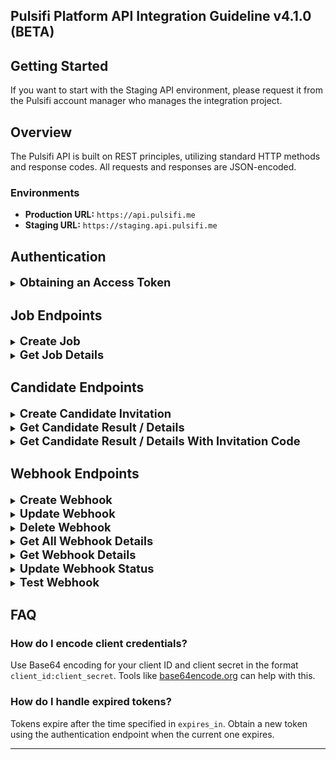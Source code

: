 ## **Pulsifi Platform API Integration Guideline v4.1.0 (BETA)**

## **Getting Started**

If you want to start with the Staging API environment, please request it from the Pulsifi account manager who manages the integration project.

## **Overview**

The Pulsifi API is built on REST principles, utilizing standard HTTP methods and response codes. All requests and responses are JSON-encoded.

### **Environments**

- **Production URL:** `https://api.pulsifi.me`
- **Staging URL:** `https://staging.api.pulsifi.me`

## **Authentication**

<details>
<summary><strong style="font-size: 1.3em;">Obtaining an Access Token</strong></summary>

#### **Pulsifi uses the OAuth2 Client Credentials Grant for authentication. A valid access token is required for all API calls.**

- **Endpoint:** `POST /partner/oauth2/token`
- **Request URL:** `https://api.pulsifi.me/partner/oauth2/token`

#### **Headers:**

- `Accept: application/json`
- `Authorization: Basic <YOUR-ENCODED-CLIENT-ID-CLIENT-SECRET>`
- `Content-Type: application/json`

#### **Request Body:**

- **`grant_type`**: The type of OAuth2 grant.
  - **Required**: Yes
  - **Value**: Must be `"client_credentials"`
  - **Nullable**: No

#### **Example cURL:**

```bash
curl --request POST 'https://api.pulsifi.me/partner/oauth2/token' \
  --header 'Accept: application/json' \
  --header 'Authorization: Basic YOUR-ENCODED-CLIENT-ID-CLIENT-SECRET' \
  --header 'Content-Type: application/json' \
  --data-raw '{"grant_type": "client_credentials"}'
```

#### **Response Example:**

```json
{
  "access_token": "string",
  "scope": "string",
  "expires_in": "string",
  "token_type": "bearer"
}
```

#### **Response Body:**

- **`access_token`**: The token that must be included in the `Authorization` header of all subsequent API requests.

  - **Type**: String
  - **Nullable**: No

- **`scope`**: The permissions granted to the access token, defining what actions or resources it can access.

  - **Type**: String
  - **Nullable**: No

- **`expires_in`**: The lifetime of the access token in seconds.

  - **Type**: String
  - **Nullable**: No

- **`token_type`**: The type of the token, usually `bearer`, indicating how the token should be included in API requests.

  - **Type**: String
  - **Nullable**: No

</details>

## **Job Endpoints**

<details>
<summary><strong style="font-size: 1.3em;">Create Job</strong></summary>

#### **Creates a new job in the Pulsifi system:**

- **Endpoint:** `POST /partner/v1.0/standard/jobs`
- **Request URL:** `https://api.pulsifi.me/partner/v1.0/standard/jobs`

#### **Headers:**

- `Accept: application/json`
- `Authorization: Bearer <access_token>`
- `Content-Type: application/json`

#### **Request Body Parameters:**

- **`title`**: The title of the job.

  - **Required**: Yes
  - **Type**: String
  - **Max Length**: 255 characters
  - **Nullable**: No

- **`description`**: A detailed description of the job.

  - **Required**: Yes
  - **Type**: String
  - **Min Length**: 300 characters
  - **Nullable**: No

- **`skills`**: Array of required skills for the job.

  - **Required**: Yes
  - **Type**: Array of Strings
  - **Max Items**: 10
  - **Nullable**: No

- **`external_id`**: A unique reference identifier for the external job ID.

  - **Required**: Yes
  - **Type**: String
  - **Max Length**: 45 characters
  - **Nullable**: No

#### **Example cURL:**

```bash
curl -X POST 'https://api.pulsifi.me/partner/v1.0/standard/jobs' \
  -H 'Accept: application/json' \
  -H 'Authorization: Bearer <access_token>' \
  -H 'Content-Type: application/json' \
  -d '{
    "title": "Job Title",
    "description": "Job Description min 300 characters.",
    "skills": ["NodeJS", "Python", "PostgreSQL"],
    "external_id": "humanica_1001"
  }'
```

#### **Response Example:**

```json
{
  "id": "6a3d7ead-3d9d-4ee4-88f9-e6e59eaca51e",
  "title": "Job Title",
  "status": "active",
  "external_id": "humanica_1001",
  "employment_type": "fulltime",
  "description": "Job Description min 300 characters.",
  "skills": ["NodeJS", "Python", "PostgreSQL"]
}
```

#### **Response Body:**

- **`id`**: The unique identifier for the job created in the Pulsifi system.

  - **Type**: String (UUID)
  - **Nullable**: No

- **`title`**: The title of the job.

  - **Type**: String
  - **Nullable**: No

- **`status`**: The status of the job.

  - **Type**: Enum
  - **Default**: `active`
  - **Nullable**: No

- **`employment_type`**: The employment_type of the job.

  - **Type**: Enum
  - **Default**: `fulltime`
  - **Nullable**: No

- **`description`**: A detailed description of the job.

  - **Type**: String
  - **Nullable**: No

- **`skills`**: Array of required skills for the job.

  - **Type**: Array of Strings
  - **Nullable**: No

</details>
<details>
<summary><strong style="font-size: 1.3em;">Get Job Details</strong></summary>

#### **Use this endpoint to get job details:**

- **Endpoint:** `GET /partner/v1.0/standard/jobs/{job_id}`
- **Request URL:** `https://api.pulsifi.me/partner/v1.0/standard/jobs/{job_id}`

#### **Headers:**

- `Accept: application/json`
- `Authorization: Bearer <access_token>`
- `Content-Type: application/json`

#### **Path Parameter:**

- **`job_id`**: The unique identifier for the job created in the Pulsifi system.
  - **Required**: Yes
  - **Type**: String (UUID)
  - **Nullable**: No

#### **Example cURL:**

```bash
curl -X POST 'https://api.pulsifi.me/partner/v1.0/standard/jobs/{job_id}' \
  -H 'Accept: application/json' \
  -H 'Authorization: Bearer <access_token>' \
  -H 'Content-Type: application/json' \
```

#### **Response Example:**

```json
{
  "id": "6a3d7ead-3d9d-4ee4-88f9-e6e59eaca51e",
  "title": "Job Title",
  "status": "active",
  "external_id": "pulsifi_1001",
  "employment_type": "fulltime",
  "description": "Job Description min 300 characters.",
  "skills": ["NodeJS", "Python", "PostgreSQL"]
}
```

#### **Response Body:**

- **`id`**: The unique identifier for the job created in the Pulsifi system.

  - **Type**: String (UUID)
  - **Nullable**: No

- **`title`**: The title of the job.

  - **Type**: String
  - **Nullable**: No

- **`status`**: The status of the job.

  - **Type**: Enum
  - **Default**: 'active'
  - **Nullable**: No

- **`employment_type`**: The employment_type of the job.

  - **Type**: Enum
  - **Default**: 'fulltime'
  - **Nullable**: No

- **`description`**: A detailed description of the job.

  - **Type**: String
  - **Nullable**: No

- **`skills`**: Array of required skills for the job.

  - **Type**: Array of Strings
  - **Nullable**: No

</details>

## **Candidate Endpoints**

<details>
<summary><strong style="font-size: 1.3em;">Create Candidate Invitation</strong></summary>

#### **Creates a new candidate invitation in the Pulsifi system:**

- **Endpoint:** `POST /partner/v1.0/standard/candidates`
- **Request URL:** `https://api.pulsifi.me/partner/v1.0/standard/candidates`

#### **Headers:**

- `Accept: application/json`
- `Authorization: Bearer <access_token>`
- `Content-Type: application/json`

#### **Request Body Parameters:**

- **`job_id`**: The unique identifier for the job created in the Pulsifi system. Refer to the [FAQ](#faq) below for details on how to obtain this ID.

  - **Required**: Yes
  - **Type**: String (UUID)
  - **Max Length**: 36 characters
  - **Nullable**: No

- **`ext_reference_id`**: External job application ID from the Applicant Tracking System (ATS).

  - **Required**: Yes
  - **Type**: String
  - **Max Length**: 50 characters
  - **Nullable**: No

- **`is_anonymous_candidate`**: Indicates whether the candidate's details should be anonymous.

  - **Required**: Yes
  - **Type**: Boolean
  - **Default**: false
  - **Nullable**: Yes
  - **Behavior**: If set to `true`, the `email`, `first_name`, and `last_name` fields become optional.

- **`email`**: The candidate's email address.

  - **Required**: No (if `is_anonymous_candidate` is `true`)
  - **Type**: String
  - **Max Length**: 255 characters
  - **Nullable**: Yes

- **`first_name`**: The candidate's first name.

  - **Required**: No (if `is_anonymous_candidate` is `true`)
  - **Type**: String
  - **Max Length**: 255 characters
  - **Nullable**: Yes

- **`last_name`**: The candidate's last name.

  - **Required**: No (if `is_anonymous_candidate` is `true`)
  - **Type**: String
  - **Max Length**: 255 characters
  - **Nullable**: Yes

- **`skills`**: A list of skills possessed by the candidate.

  - **Required**: No
  - **Type**: Array of Strings
  - **Max Items**: 15
  - **Nullable**: No

  - Each skill object should contain:

    - **`name`**: The name of the skill.

      - **Required**: Yes
      - **Type**: String
      - **Max Length**: 255 characters
      - **Nullable**: No

    - **`proficiency`**: Proficiency level of the skill (e.g., `novice`, `beginner`,`competent`, `proficient`,`expert`).

      - **Required**: Yes
      - **Type**: Enum
      - **Nullable**: No

- **`work_experiences`**: A list of the candidate's work experiences.

  - **Required**: No
  - **Type**: Array of Objects
  - **Max Items**: 10
  - **Nullable**: No

  - Each work experience object should contain:

    - **`role`**: Role title of the candidate in the organization.

      - **Required**: Yes
      - **Type**: String
      - **Max Length**: 255 characters
      - **Nullable**: No

    - **`organization`**: Name of the organization.

      - **Required**: Yes
      - **Type**: String
      - **Max Length**: 255 characters
      - **Nullable**: No

    - **`is_current`**: Indicates whether this is the candidate’s current role.

      - **Required**: Yes
      - **Type**: Boolean
      - **Nullable**: No

    - **`responsibility_achievement`**: Responsibilities and achievements of the candidate in the organization.

      - **Required**: No
      - **Type**: String
      - **Max Length**: 1000 characters
      - **Nullable**: Yes

    - **`start_date`**: Start date of the work experience.

      - **Required**: Yes
      - **Type**: String (YYYY-MM-DD)
      - **Max Length**: 10 characters
      - **Nullable**: No

    - **`end_date`**: End date of the work experience.
      - **Required**: No
      - **Type**: String (YYYY-MM-DD)
      - **Max Length**: 10 characters
      - **Nullable**: Yes

- **`deadline`**: The assessment invitation deadline.
  - **Required**: No
  - **Type**: String (UTC Date)
  - **Default**: 3 months from the current date
  - **Nullable**: No
  - **Description**: Must be within 3 months from the current date. if not provided , the deadline will be defaulted to 3 months.

#### **Example cURL:**

```bash
curl -X POST 'https://api.pulsifi.me/partner/v1.0/standard/candidates' \
  -H 'Accept: application/json' \
  -H 'Authorization: Bearer <access_token>' \
  -H 'Content-Type: application/json' \
  -d '{
    "job_id": "<Pulsifi Job ID>",
    "ext_reference_id": "<ATS Reference ID>",
    "is_anonymous_candidate": false,
    "email": "johndoe@gmail.com",
    "first_name": "John",
    "last_name": "Doe",
    "deadline": "2021-08-12T12:21:59Z",
    "skills": [
      {
        "name": "Programming",
        "proficiency": "novice"
      }
    ],
    "work_experiences": [
      {
        "organization": "Pulsifi",
        "role": "Software Engineer",
        "is_current": true,
        "start_date": "2022-10-04",
        "end_date": "2024-10-04",
        "responsibilities_achievements": "Developing APIs for internal products and services."
      }
    ]
  }'
```

#### **Response Example:**

```json
{
  "is_anonymous_candidate": false,
  "email": "johndoe@gmail.com",
  "first_name": "John",
  "last_name": "Doe",
  "status": "invited",
  "ext_reference_id": "string",
  "job_id": "uuid",
  "candidate_id": "string",
  "invitation_link": "string",
  "invitation_expired_at": "2024-12-31T23:59:59Z",
  "created_at": "2024-09-02T10:30:00Z"
}
```

#### **Response Body:**

- **`status`**: The current status of the candidate's invitation, starting with the initial state of “invited.”

  - **Type**: String
  - **Nullable**: No

- **`ext_reference_id`**: The job application ID provided by an external ATS.

  - **Type**: String
  - **Nullable**: No

- **`job_id`**: The unique identifier for the job created in the Pulsifi system.

  - **Type**: String (UUID)
  - **Nullable**: No

- **`is_anonymous_candidate`**: Indicates whether the candidate's details should be anonymous.

  - **Type**: Boolean
  - **Nullable**: Yes

- **`email`**: The candidate's email address.

  - **Type**: String
  - **Nullable**: Yes

- **`first_name`**: The candidate's first name.

  - **Type**: String
  - **Nullable**: Yes

- **`last_name`**: The candidate's last name.

  - **Type**: String
  - **Nullable**: Yes

- **`candidate_id`**: The unique identifier for the candidate in the Pulsifi system. This value should be stored in your database for future queries about the candidate's assessment status and results.

  - **Type**: String
  - **Nullable**: No

- **`invitation_link`**: A URL that the candidate can use to access the Pulsifi assessment.

  - **Type**: String (URL)
  - **Nullable**: No

- **`invitation_expired_at`**: The expiration date and time of the invitation link (in UTC format).

  - **Type**: String (UTC Date)
  - **Nullable**: No

- **`created_at`**: The date and time when the invitation was created (in UTC format).
  - **Type**: String (UTC Date)
  - **Nullable**: No

</details>
<details>
<summary><strong style="font-size: 1.3em;">Get Candidate Result / Details</strong></summary>

#### **Use this endpoint to get candidate results or details.**

- **Endpoint:** `GET /partner/v1.0/standard/candidates/{candidate_id}`
- **Request URL:** `https://api.pulsifi.me/partner/v1.0/standard/candidates/{candidate_id}`

#### **Headers:**

- `Accept: application/json`
- `Authorization: Bearer <access_token>`

#### **Path Parameter:**

- **`candidate_id`**: The unique identifier for the candidate in the Pulsifi system.
  - **Required**: Yes
  - **Type**: String
  - **Max Length**: Varies
  - **Nullable**: No

#### **Example cURL:**

```bash
  curl -X GET 'https://api.pulsifi.me/partner/v1.0/standard/candidates/{candidate_id}' \
  -H 'Accept: application/json' \
  -H 'Authorization: Bearer <access_token>' \
  -H 'Content-Type: application/json'
```

#### **Response Example:**

```json
{
  "status": "completed",
  "ext_reference_id": "ATS12345",
  "job_id": "uuid",
  "is_anonymous_candidate": false,
  "email": "johndoe@gmail.com",
  "first_name": "John",
  "last_name": "Doe",
  "candidate_id": "string",
  "invitation_link": "string",
  "invitation_expired_at": "2024-12-31T23:59:59Z",
  "created_at": "2024-09-02T10:30:00Z",
  "report_pdf_link": "https://link.to/pdf",
  "report_profile_link": "https://link.to/profile",
  "scores": [
    {
      "score_format": 100,
      "score_type": "role_fit",
      "score_value": 85
    },
    {
      "score_format": 100,
      "score_type": "organizational_fit",
      "score_value": 90
    }
  ],
  "additional_scores": [
    {
      "score_format": 100,
      "score_type": "reasoning_numeric",
      "score_value": 88
    },
    {
      "score_format": 100,
      "score_type": "reasoning_verbal",
      "score_value": 88
    },
    {
      "score_format": 100,
      "score_type": "reasoning_logical",
      "score_value": 88
    }
  ]
}
```

#### **Response Body:**

- **`status`**: The current status of the candidate's assessment (e.g., `invited`, `expired`, `opened`, `started`, `completed`).

  - **Type**: String
  - **Nullable**: No

- **`ext_reference_id`**: The external job application ID from the ATS.

  - **Type**: String
  - **Nullable**: No

- **`job_id`**: The unique job identifier in the Pulsifi system.

  - **Type**: String (UUID)
  - **Nullable**: No

- **`is_anonymous_candidate`**: Indicates whether the candidate's details should be anonymous.

  - **Type**: Boolean
  - **Nullable**: Yes

- **`email`**: The candidate's email address.

  - **Type**: String
  - **Nullable**: Yes

- **`first_name`**: The candidate's first name.

  - **Type**: String
  - **Nullable**: Yes

- **`last_name`**: The candidate's last name.

  - **Type**: String
  - **Nullable**: Yes

- **`candidate_id`**: The unique candidate identifier in the Pulsifi system.

  - **Type**: String
  - **Nullable**: No

- **`invitation_link`**: URL to the candidate's assessment invitation.

  - **Type**: String (URL)
  - **Nullable**: No

- **`invitation_expired_at`**: The expiration date and time of the invitation link (UTC format).

  - **Type**: String (UTC Date)
  - **Nullable**: No

- **`created_at`**: The date and time when the invitation was created (UTC format).

  - **Type**: String (UTC Date)
  - **Nullable**: No

- **`report_pdf_link`**: URL to download the candidate's assessment report in PDF format. The link is valid for up to 3 months.

  - **Type**: String (URL)
  - **Nullable**: Yes

- **`report_profile_link`**: URL to view the candidate's assessment profile.

  - **Type**: String (URL)
  - **Nullable**: Yes

- **`scores`**: A list of Pulsifi fit scores objects representing different aspects of the candidate's assessment.

  - **Type**: Array of Objects
  - **Nullable**: Yes

  - Each score object should contain:

    - **`score_format`**: The format of the score (e.g., 100 for percentage).

      - **Type**: Integer
      - **Nullable**: No

    - **`score_type`**: The type of the score (e.g., `role_fit`, `organizational_fit`).

      - **Type**: String
      - **Nullable**: No

    - **`score_value`**: The value of the score.
      - **Type**: Integer
      - **Max Value**: 100
      - **Nullable**: No

- **`additional_scores`**: A list of additional score objects that contribute to actual Pulsifi fit scores.

  - **Type**: Array of Objects
  - **Nullable**: Yes

  - Each additional score object should contain:

    - **`score_format`**: The format of the score (e.g., 100 for percentage).

      - **Type**: Integer
      - **Nullable**: No

    - **`score_type`**: The type of the score (e.g., `hard_skill`, `work_experience`,`work_interest`,`work_style`, `work_value`,`reasoning_average`, `reasoning_logical`, `reasoning_numeric`, `reasoning_verbal`).

      - **Type**: String
      - **Nullable**: No

    - **`score_value`**: The value of the score.
      - **Type**: Integer
      - **Max Value**: 100
      - **Nullable**: No

</details>
<details>
<summary><strong style="font-size: 1.3em;">Get Candidate Result / Details With Invitation Code</strong></summary>

#### **Use this endpoint to get candidate results or details.**

- **Endpoint:** `GET /partner/v1.0/standard/candidates/invitation/{invite_code}`
- **Request URL:** `https://api.pulsifi.me/partner/v1.0/standard/candidates/invitation/{invite_code}`

#### **Headers:**

- `Accept: application/json`
- `Authorization: Bearer <access_token>`

#### **Path Parameter:**

- **`invite_code`**: Another unique identifier for the candidate in the Pulsifi system.
  - **Required**: Yes
  - **Type**: String
  - **Max Length**: Varies
  - **Nullable**: No

#### **Example cURL:**

```bash
  curl -X GET 'https://api.pulsifi.me/partner/v1.0/standard/candidates/invitation/{invite_code}' \
  -H 'Accept: application/json' \
  -H 'Authorization: Bearer <access_token>' \
  -H 'Content-Type: application/json'
```

#### **Response Example:**

```json
{
  "status": "completed",
  "ext_reference_id": "ATS12345",
  "job_id": "uuid",
  "is_anonymous_candidate": false,
  "email": "johndoe@gmail.com",
  "first_name": "John",
  "last_name": "Doe",
  "candidate_id": "string",
  "invitation_link": "string",
  "invitation_expired_at": "2024-12-31T23:59:59Z",
  "created_at": "2024-09-02T10:30:00Z",
  "report_pdf_link": "https://link.to/pdf",
  "report_profile_link": "https://link.to/profile",
  "scores": [
    {
      "score_format": 100,
      "score_type": "role_fit",
      "score_value": 85
    },
    {
      "score_format": 100,
      "score_type": "organizational_fit",
      "score_value": 90
    }
  ],
  "additional_scores": [
    {
      "score_format": 100,
      "score_type": "reasoning_numeric",
      "score_value": 88
    },
    {
      "score_format": 100,
      "score_type": "reasoning_verbal",
      "score_value": 88
    },
    {
      "score_format": 100,
      "score_type": "reasoning_logical",
      "score_value": 88
    }
  ]
}
```

#### **Response Body:**

- **`status`**: The current status of the candidate's assessment (e.g., `invited`, `expired`, `opened`, `started`, `completed`).

  - **Type**: String
  - **Nullable**: No

- **`ext_reference_id`**: The external job application ID from the ATS.

  - **Type**: String
  - **Nullable**: No

- **`job_id`**: The unique job identifier in the Pulsifi system.

  - **Type**: String (UUID)
  - **Nullable**: No

- **`is_anonymous_candidate`**: Indicates whether the candidate's details should be anonymous.

  - **Type**: Boolean
  - **Nullable**: Yes

- **`email`**: The candidate's email address.

  - **Type**: String
  - **Nullable**: Yes

- **`first_name`**: The candidate's first name.

  - **Type**: String
  - **Nullable**: Yes

- **`last_name`**: The candidate's last name.

  - **Type**: String
  - **Nullable**: Yes

- **`candidate_id`**: The unique candidate identifier in the Pulsifi system.

  - **Type**: String
  - **Nullable**: No

- **`invitation_link`**: URL to the candidate's assessment invitation.

  - **Type**: String (URL)
  - **Nullable**: No

- **`invitation_expired_at`**: The expiration date and time of the invitation link (UTC format).

  - **Type**: String (UTC Date)
  - **Nullable**: No

- **`created_at`**: The date and time when the invitation was created (UTC format).

  - **Type**: String (UTC Date)
  - **Nullable**: No

- **`report_pdf_link`**: URL to download the candidate's assessment report in PDF format. The link is valid for up to 3 months.

  - **Type**: String (URL)
  - **Nullable**: Yes

- **`report_profile_link`**: URL to view the candidate's assessment profile.

  - **Type**: String (URL)
  - **Nullable**: Yes

- **`scores`**: A list of Pulsifi fit scores objects representing different aspects of the candidate's assessment.

  - **Type**: Array of Objects
  - **Nullable**: Yes

  - Each score object should contain:

    - **`score_format`**: The format of the score (e.g., 100 for percentage).

      - **Type**: Integer
      - **Nullable**: No

    - **`score_type`**: The type of the score (e.g., `role_fit`, `organizational_fit`).

      - **Type**: String
      - **Nullable**: No

    - **`score_value`**: The value of the score.
      - **Type**: Integer
      - **Max Value**: 100
      - **Nullable**: No

- **`additional_scores`**: A list of additional score objects that contribute to actual Pulsifi fit scores.

  - **Type**: Array of Objects
  - **Nullable**: Yes

  - Each additional score object should contain:

    - **`score_format`**: The format of the score (e.g., 100 for percentage).

      - **Type**: Integer
      - **Nullable**: No

    - **`score_type`**: The type of the score (e.g., `hard_skill`, `work_experience`,`work_interest`,`work_style`, `work_value`,`reasoning_average`, `reasoning_logical`, `reasoning_numeric`, `reasoning_verbal`).

      - **Type**: String
      - **Nullable**: No

    - **`score_value`**: The value of the score.
      - **Type**: Integer
      - **Max Value**: 100
      - **Nullable**: No

</details>

## **Webhook Endpoints**

<details>
<summary><strong style="font-size: 1.3em;">Create Webhook</strong></summary>

#### **Creates a new webhook in the Pulsifi system:**

- **Endpoint:** `POST /partner/v1.0/webhooks`
- **Request URL:** `https://api.pulsifi.me/partner/v1.0/webhooks`

#### **Headers:**

- `Accept: application/json`
- `Authorization: Bearer <access_token>`
- `Content-Type: application/json`

#### **Request Body Parameters:**

- **`name`**: The name of the webhook.

  - **Required**: Yes
  - **Type**: String
  - **Max Length**: 255 characters
  - **Nullable**: No

- **`url`**: The URL to which the webhook will send data.

  - **Required**: Yes
  - **Type**: String (URL)
  - **Max Length**: 2048 characters
  - **Nullable**: No

- **`events`**: The events that trigger the webhook (e.g., `candidate_application_result_ready`, `candidate_job_recommendation_result_ready`).

  - **Required**: Yes
  - **Type**: Array of Enum values

- **`secret`**: The secret in the webhook headers, ensuring verification.

  - **Required**: No
  - **Type**: String
  - **Max Length**: 255 characters

#### **Example cURL:**

```bash
  curl -X POST 'https://api.pulsifi.me/partner/v1.0/webhooks' \
  -H 'accept: application/json' \
  -H 'Content-Type: application/json' \
  -H 'Authorization: Bearer <access_token>' \
  -d '{
    "name": "Webhook 1",
    "url": "https://example.com/my/webhook/endpoint",
    "events": [
      "candidate_application_result_ready"
    ],
    "secret": "string"
  }'
```

#### **Response Example:**

```json
{
  "id": "3fa85f64-5717-4562-b3fc-2c963f66afa6",
  "partner_id": 1,
  "name": "Webhook 1",
  "url": "https://example.com/my/webhook/endpoint",
  "events": ["candidate_application_result_ready"],
  "status": "active",
  "is_deleted": false,
  "created_at": "2024-10-04T04:06:55.124Z",
  "created_by": 1
}
```

#### **Response Body:**

- **`id`**: The unique identifier for the webhook created in the Pulsifi system.

  - **Type**: String (UUID)
  - **Nullable**: No

- **`partner_id`**: The unique identifier for partners in the Pulsifi system.

  - **Type**: Number
  - **Nullable**: No

- **`name`**: The name of the webhook.

  - **Type**: String
  - **Nullable**: No

- **`url`**: The URL to which the webhook will send data.

  - **Type**: String (URL)
  - **Nullable**: No

- **`events`**: The events that trigger the webhook.

  - **Type**: Array of Enum values
  - **Nullable**: No

- **`status`**: The status of the webhook (e.g., `active`, `inactive`).

  - **Type**: Enum
  - **Nullable**: No

- **`is_deleted`**: Indicates whether the webhook is deleted.

  - **Type**: String (UTC Date)
  - **Nullable**: No

- **`created_at`**: The date and time when the webhook was created (in UTC format).

  - **Type**: String (UTC Date)
  - **Nullable**: No

- **`created_by`**: The unique identifier for partners in the Pulsifi system.

  - **Type**: Number
  - **Nullable**: No

</details>
<details>
<summary><strong style="font-size: 1.3em;">Update Webhook</strong></summary>

#### **Use this endpoint to update webhook in the Pulsifi system.**

- **Endpoint:** `PUT /partner/v1.0/webhooks/{webhook_id}`
- **Request URL:** `https://api.pulsifi.me/partner/v1.0/webhooks/{webhook_id}`

#### **Headers:**

- `Accept: application/json`
- `Authorization: Bearer <access_token>`

#### **Request Body Parameters:**

- **`name`**: The name of the webhook.

  - **Required**: Yes
  - **Type**: String
  - **Max Length**: 255 characters
  - **Nullable**: No

- **`url`**: The URL to which the webhook will send data.

  - **Required**: Yes
  - **Type**: String (URL)
  - **Max Length**: 2048 characters
  - **Nullable**: No

- **`events`**: The events that trigger the webhook (e.g., `candidate_application_result_ready`, `candidate_job_recommendation_result_ready`).

  - **Required**: Yes
  - **Type**: Array of Enum values

- **`secret`**: The secret in the webhook headers, ensuring verification.

  - **Required**: No
  - **Type**: String
  - **Max Length**: 255 characters

#### **Path Parameter:**

- **`webhook_id`**: The unique identifier for the webhook created in the Pulsifi system.
  - **Required**: Yes
  - **Type**: String (UUID)
  - **Nullable**: No

#### **Example cURL:**

```bash
  curl -X PUT 'https://api.pulsifi.me/partner/v1.0/webhooks/{webhook_id}' \
  -H 'accept: application/json' \
  -H 'Content-Type: application/json' \
  -H 'Authorization: Bearer <access_token>' \
  -d '{
    "name": "Webhook 1",
    "url": "https://example.com/my/webhook/endpoint",
    "events": [
      "candidate_application_result_ready"
    ],
    "secret": "string"
  }'
```

#### **Response Example:**

```json
{
  "id": "3fa85f64-5717-4562-b3fc-2c963f66afa6",
  "partner_id": 1,
  "name": "Webhook 1",
  "url": "https://example.com/my/webhook/endpoint",
  "events": ["candidate_application_result_ready"],
  "status": "active",
  "is_deleted": false,
  "created_at": "2024-10-04T04:06:55.124Z",
  "created_by": 1
}
```

#### **Response Body:**

- **`id`**: The unique identifier for the webhook created in the Pulsifi system.

  - **Type**: String (UUID)
  - **Nullable**: No

- **`partner_id`**: The unique identifier for partners in the Pulsifi system.

  - **Type**: Number
  - **Nullable**: No

- **`name`**: The name of the webhook.

  - **Type**: String
  - **Nullable**: No

- **`url`**: The URL to which the webhook will send data.

  - **Type**: String (URL)
  - **Nullable**: No

- **`events`**: The events that trigger the webhook.

  - **Type**: Array of Enum values
  - **Nullable**: No

- **`status`**: The status of the webhook (e.g., `active`, `inactive`).

  - **Type**: Enum
  - **Nullable**: No

- **`is_deleted`**: Indicates whether the webhook is deleted.

  - **Type**: String (UTC Date)
  - **Nullable**: No

- **`created_at`**: The date and time when the webhook was created (in UTC format).

  - **Type**: String (UTC Date)
  - **Nullable**: No

- **`created_by`**: The unique identifier for partners in the Pulsifi system.

  - **Type**: Number
  - **Nullable**: No

</details>
<details>
<summary><strong style="font-size: 1.3em;">Delete Webhook</strong></summary>

#### **Use this endpoint to delete webhook in the Pulsifi system.**

- **Endpoint:** `DELETE /partner/v1.0/webhooks/{webhook_id}`
- **Request URL:** `https://api.pulsifi.me/partner/v1.0/webhooks/{webhook_id}`

#### **Headers:**

- `Accept: application/json`
- `Authorization: Bearer <access_token>`

#### **Path Parameter:**

- **`webhook_id`**: The unique identifier for the webhook created in the Pulsifi system.
  - **Required**: Yes
  - **Type**: String (UUID)
  - **Nullable**: No

#### **Example cURL:**

```bash
  curl -X DELETE 'https://api.pulsifi.me/partner/v1.0/webhooks/{webhook_id}' \
  -H 'accept: application/json' \
  -H 'Content-Type: application/json' \
  -H 'Authorization: Bearer <access_token>' \
```

#### **Response Example:**

```json
{
  "id": "3fa85f64-5717-4562-b3fc-2c963f66afa6",
  "partner_id": 1,
  "name": "Webhook 1",
  "url": "https://example.com/my/webhook/endpoint",
  "events": ["candidate_application_result_ready"],
  "status": "active",
  "is_deleted": true,
  "created_at": "2024-10-04T04:06:55.124Z",
  "created_by": 1
}
```

#### **Response Body:**

- **`id`**: The unique identifier for the webhook created in the Pulsifi system.

  - **Type**: String (UUID)
  - **Nullable**: No

- **`partner_id`**: The unique identifier for partners in the Pulsifi system.

  - **Type**: Number
  - **Nullable**: No

- **`name`**: The name of the webhook.

  - **Type**: String
  - **Nullable**: No

- **`url`**: The URL to which the webhook will send data.

  - **Type**: String (URL)
  - **Nullable**: No

- **`events`**: The events that trigger the webhook.

  - **Type**: Array of Enum values
  - **Nullable**: No

- **`status`**: The status of the webhook (e.g., `active`, `inactive`).

  - **Type**: Enum
  - **Nullable**: No

- **`is_deleted`**: Indicates whether the webhook is deleted.

  - **Type**: String (UTC Date)
  - **Nullable**: No

- **`created_at`**: The date and time when the webhook was created (in UTC format).

  - **Type**: String (UTC Date)
  - **Nullable**: No

- **`created_by`**: The unique identifier for partners in the Pulsifi system.

  - **Type**: Number
  - **Nullable**: No

</details>

<details>
<summary><strong style="font-size: 1.3em;">Get All Webhook Details</strong></summary>

#### **Use this endpoint to get one webhook details.**

- **Endpoint:** `GET /partner/v1.0/webhooks`
- **Request URL:** `https://api.pulsifi.me/partner/v1.0/webhooks`

#### **Headers:**

- `Accept: application/json`
- `Authorization: Bearer <access_token>`

#### **Query Parameter:**

?page=1&page_size=25&sort_by=created_at&status=active&q=Webhook%201'

- **`page`**: Indicates which specific page of results you want to retrieve.

  - **Required**: No
  - **Default**: 1
  - **Type**: Number
  - **Nullable**: No

- **`page_size`**: Indicates how many items should be included in each page of results.

  - **Required**: No
  - **Type**: Number
  - **Default**: 25
  - **Nullable**: No

  - **`sort_by`**: Comma separated sortable fields (e.g., `created_at`, `+created_at`, `-created_at`, `name`, `+name`, `-name`).
  - **Required**: No
  - **Type**: String
  - **Nullable**: No

  - **`status`**: The status of the webhook (e.g., `active`, `inactive`).
  - **Required**: No
  - **Type**: String
  - **Nullable**: No

  - **`q`**: Keyword to filter with webhook name.
  - **Required**: No
  - **Type**: String
  - **Nullable**: No

#### **Example cURL:**

```bash
  curl -X GET 'https://api.pulsifi.me/partner/v1.0/webhooks/?page=1&page_size=25&sort_by=created_at&status=active&q=Webhook%201' \
  -H 'accept: application/json' \
  -H 'Content-Type: application/json' \
  -H 'Authorization: Bearer <access_token>' \
```

#### **Response Example:**

```json
{
  "total_count": 1,
  "result": [
    {
      "id": "3fa85f64-5717-4562-b3fc-2c963f66afa6",
      "partner_id": 1,
      "name": "Webhook 1",
      "url": "https://example.com/my/webhook/endpoint",
      "events": ["candidate_application_result_ready"],
      "status": "active",
      "is_deleted": false,
      "created_at": "2024-10-04T04:06:55.124Z",
      "created_by": 1
    }
  ]
}
```

#### **Response Body:**

- **`id`**: The unique identifier for the webhook created in the Pulsifi system.

  - **Type**: String (UUID)
  - **Nullable**: No

- **`partner_id`**: The unique identifier for partners in the Pulsifi system.

  - **Type**: Number
  - **Nullable**: No

- **`name`**: The name of the webhook.

  - **Type**: String
  - **Nullable**: No

- **`url`**: The URL to which the webhook will send data.

  - **Type**: String (URL)
  - **Nullable**: No

- **`events`**: The events that trigger the webhook.

  - **Type**: Array of Enum values
  - **Nullable**: No

- **`status`**: The status of the webhook (e.g., `active`, `inactive`).

  - **Type**: Enum
  - **Nullable**: No

- **`is_deleted`**: Indicates whether the webhook is deleted.

  - **Type**: String (UTC Date)
  - **Nullable**: No

- **`created_at`**: The date and time when the webhook was created (in UTC format).

  - **Type**: String (UTC Date)
  - **Nullable**: No

- **`created_by`**: The unique identifier for partners in the Pulsifi system.

  - **Type**: Number
  - **Nullable**: No

</details>

<details>
<summary><strong style="font-size: 1.3em;">Get Webhook Details</strong></summary>

#### **Use this endpoint to get one webhook details.**

- **Endpoint:** `GET /partner/v1.0/webhooks/{webhook_id}`
- **Request URL:** `https://api.pulsifi.me/partner/v1.0/webhooks/{webhook_id}`

#### **Headers:**

- `Accept: application/json`
- `Authorization: Bearer <access_token>`

#### **Path Parameter:**

- **`webhook_id`**: The unique identifier for the webhook created in the Pulsifi system.
  - **Required**: Yes
  - **Type**: String (UUID)
  - **Nullable**: No

#### **Example cURL:**

```bash
  curl -X GET 'https://api.pulsifi.me/partner/v1.0/webhooks/{webhook_id}' \
  -H 'accept: application/json' \
  -H 'Content-Type: application/json' \
  -H 'Authorization: Bearer <access_token>' \
```

#### **Response Example:**

```json
{
  "id": "3fa85f64-5717-4562-b3fc-2c963f66afa6",
  "partner_id": 1,
  "name": "Webhook 1",
  "url": "https://example.com/my/webhook/endpoint",
  "events": ["candidate_application_result_ready"],
  "status": "active",
  "is_deleted": false,
  "created_at": "2024-10-04T04:06:55.124Z",
  "created_by": 1
}
```

#### **Response Body:**

- **`id`**: The unique identifier for the webhook created in the Pulsifi system.

  - **Type**: String (UUID)
  - **Nullable**: No

- **`partner_id`**: The unique identifier for partners in the Pulsifi system.

  - **Type**: Number
  - **Nullable**: No

- **`name`**: The name of the webhook.

  - **Type**: String
  - **Nullable**: No

- **`url`**: The URL to which the webhook will send data.

  - **Type**: String (URL)
  - **Nullable**: No

- **`events`**: The events that trigger the webhook.

  - **Type**: Array of Enum values
  - **Nullable**: No

- **`status`**: The status of the webhook (e.g., `active`, `inactive`).

  - **Type**: Enum
  - **Nullable**: No

- **`is_deleted`**: Indicates whether the webhook is deleted.

  - **Type**: String (UTC Date)
  - **Nullable**: No

- **`created_at`**: The date and time when the webhook was created (in UTC format).

  - **Type**: String (UTC Date)
  - **Nullable**: No

- **`created_by`**: The unique identifier for partners in the Pulsifi system.

  - **Type**: Number
  - **Nullable**: No

</details>

<details>
<summary><strong style="font-size: 1.3em;">Update Webhook Status</strong></summary>

#### **Use this endpoint to update webhook status in the Pulsifi system.**

- **Endpoint:** `PUT /partner/v1.0/webhooks/{webhook_id}/status`
- **Request URL:** `https://api.pulsifi.me/partner/v1.0/webhooks/{webhook_id}/status`

#### **Headers:**

- `Accept: application/json`
- `Authorization: Bearer <access_token>`

#### **Path Parameter:**

- **`webhook_id`**: The unique identifier for the webhook created in the Pulsifi system.
  - **Required**: Yes
  - **Type**: String (UUID)
  - **Nullable**: No

#### **Request Body Parameters:**

- **`status`**: The status of the webhook (e.g., `active`, `inactive`).

  - **Required**: Yes
  - **Type**: Enum
  - **Nullable**: No

#### **Example cURL:**

```bash
  curl -X PUT 'https://api.pulsifi.me/partner/v1.0/webhooks/{webhook_id}/status' \
  -H 'accept: application/json' \
  -H 'Content-Type: application/json' \
  -H 'Authorization: Bearer <access_token>' \
  -d '{
    "status": "inactive"
  }'
```

#### **Response Example:**

```json
{
  "id": "3fa85f64-5717-4562-b3fc-2c963f66afa6",
  "partner_id": 1,
  "name": "Webhook 1",
  "url": "https://example.com/my/webhook/endpoint",
  "events": ["candidate_application_result_ready"],
  "status": "inactive",
  "is_deleted": false,
  "created_at": "2024-10-04T04:06:55.124Z",
  "created_by": 1
}
```

#### **Response Body:**

- **`id`**: The unique identifier for the webhook created in the Pulsifi system.

  - **Type**: String (UUID)
  - **Nullable**: No

- **`partner_id`**: The unique identifier for partners in the Pulsifi system.

  - **Type**: Number
  - **Nullable**: No

- **`name`**: The name of the webhook.

  - **Type**: String
  - **Nullable**: No

- **`url`**: The URL to which the webhook will send data.

  - **Type**: String (URL)
  - **Nullable**: No

- **`events`**: The events that trigger the webhook.

  - **Type**: Array of Enum values
  - **Nullable**: No

- **`status`**: The status of the webhook (e.g., `active`, `inactive`).

  - **Type**: Enum
  - **Nullable**: No

- **`is_deleted`**: Indicates whether the webhook is deleted.

  - **Type**: String (UTC Date)
  - **Nullable**: No

- **`created_at`**: The date and time when the webhook was created (in UTC format).

  - **Type**: String (UTC Date)
  - **Nullable**: No

- **`created_by`**: The unique identifier for partners in the Pulsifi system.

  - **Type**: Number
  - **Nullable**: No

</details>

<details>
<summary><strong style="font-size: 1.3em;">Test Webhook</strong></summary>

#### **Use this endpoint to test webhook.**

- **Endpoint:** `POST /partner/v1.0/webhooks/test`
- **Request URL:** `https://api.pulsifi.me/partner/v1.0/webhooks/test`

#### **Headers:**

- `Accept: application/json`
- `Authorization: Bearer <access_token>`

#### **Request Body Parameters:**

- **`event`**: The event that trigger the webhook (e.g., `candidate_application_result_ready`, `candidate_job_recommendation_result_ready`).

  - **Required**: Yes
  - **Type**: Enum
  - **Nullable**: No

#### **Example cURL:**

```bash
  curl -X PUT 'https://api.pulsifi.me/partner/v1.0/webhooks/test' \
  -H 'accept: application/json' \
  -H 'Content-Type: application/json' \
  -H 'Authorization: Bearer <access_token>' \
  -d '{
    "event": "candidate_application_result_ready"
  }'
```

</details>

## **FAQ**

### **How do I encode client credentials?**

Use Base64 encoding for your client ID and client secret in the format `client_id:client_secret`. Tools like [base64encode.org](https://www.base64encode.org/) can help with this.

### **How do I handle expired tokens?**

Tokens expire after the time specified in `expires_in`. Obtain a new token using the authentication endpoint when the current one expires.

---
